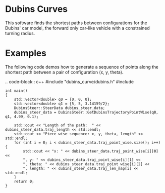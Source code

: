 # Dubins Curves

This software finds the shortest paths between configurations for the Dubins' car model, the forward only car-like vehicle with a constrained turning radius.

# Examples

The following code demos how to generate a sequence of points along the shortest path between a pair of configuration (x, y, theta).

.. code-block:: c++
    #include "dubins_curve/dubins.h"
    #include <iostream>

    int main()
    {
        std::vector<double> q0 = {0, 0, 0};
        std::vector<double> q1 = {5, 5, 3.14159/2};
        DubinsSteer::SteerData dubins_steer_data;
        dubins_steer_data = DubinsSteer::GetDubinsTrajectoryPointWise(q0, q1, 4.99, 0.1);

        std::cout << "Length of the path:  " << dubins_steer_data.traj_length << std::endl;
        std::cout << "Piece wise sequence: x, y, theta, length" << std::endl;
        for (int i = 0; i < dubins_steer_data.traj_point_wise.size(); i++) {
            std::cout << "x: " << dubins_steer_data.traj_point_wise[i][0] << 
            ", y: " << dubins_steer_data.traj_point_wise[i][1] << 
            ", theta: " << dubins_steer_data.traj_point_wise[i][2] <<
            ", length: " << dubins_steer_data.traj_len_map[i] << std::endl; 
        }
        return 0;
    }
